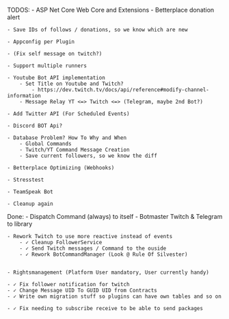 ﻿TODOS:
	- ASP Net Core Web Core and Extensions
		- Betterplace donation alert

	- Save IDs of follows / donations, so we know which are new 

	- Appconfig per Plugin

	- (Fix self message on twitch?)
	
	- Support multiple runners

	- Youtube Bot API implementation
		- Set Title on Youtube and Twitch?
			- https://dev.twitch.tv/docs/api/reference#modify-channel-information
		- Message Relay YT <=> Twitch <=> (Telegram, maybe 2nd Bot?)
	
	- Add Twitter API (For Scheduled Events)

	- Discord BOT Api?

	- Database Problem? How To Why and When
		- Global Commands
		- Twitch/YT Command Message Creation
		- Save current followers, so we know the diff

	- Betterplace Optimizing (Webhooks)

	- Stresstest

	- TeamSpeak Bot

	- Cleanup again

Done:
	- Dispatch Command (always) to itself
	- Botmaster Twitch & Telegram to library

	- Rework Twitch to use more reactive instead of events
		- ✓ Cleanup FollowerService
		- ✓ Send Twitch messages / Command to the ouside
		- ✓ Rework BotCommandManager (Look @ Rule Of Silvester)


	- Rightsmanagement (Platform User mandatory, User currently handy)

	- ✓ Fix follower notification for twitch
	- ✓ Change Message UID To GUID UID from Contracts
	- ✓ Write own migration stuff so plugins can have own tables and so on

	- ✓ Fix needing to subscribe receive to be able to send packages